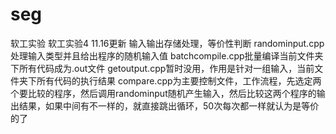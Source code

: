 # seg
软工实验
软工实验4 11.16更新
输入输出存储处理，等价性判断
randominput.cpp处理输入类型并且给出程序的随机输入值
batchcompile.cpp批量编译当前文件夹下所有代码成为.out文件
getoutput.cpp暂时没用，作用是针对一组输入，当前文件夹下所有代码的执行结果
compare.cpp为主要控制文件，工作流程，先选定两个要比较的程序，然后调用randominput随机产生输入，然后比较这两个程序的输出结果，如果中间有不一样的，就直接跳出循环，50次每次都一样就认为是等价的了
